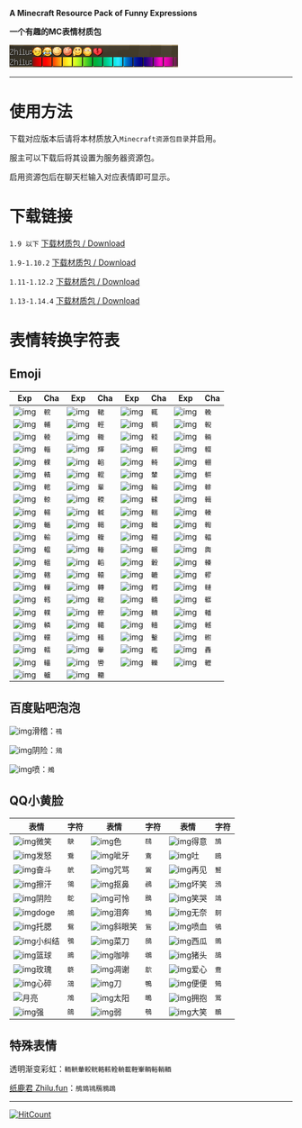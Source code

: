 **A Minecraft Resource Pack of Funny Expressions**

**一个有趣的MC表情材质包**

![](preview.png)

-----

# 使用方法

下载对应版本后请将本材质放入`Minecraft资源包目录`并启用。

服主可以下载后将其设置为服务器资源包。

启用资源包后在聊天栏输入对应表情即可显示。



# 下载链接

`1.9 以下` [下载材质包 / Download](https://github.com/L33Z22L11/ExpressMe/archive/1.9-.zip)

`1.9-1.10.2` [下载材质包 / Download](https://github.com/L33Z22L11/ExpressMe/archive/1.9-1.10.2.zip)

`1.11-1.12.2` [下载材质包 / Download](https://github.com/L33Z22L11/ExpressMe/archive/1.11-1.12.2.zip)

`1.13-1.14.4` [下载材质包 / Download](https://github.com/L33Z22L11/ExpressMe/archive/master.zip)



# 表情转换字符表

## Emoji

| Exp                                                     | Cha  | Exp                                                     | Cha  | Exp                                                     | Cha  | Exp                                                     | Cha  |
| ------------------------------------------------------- | ---- | ------------------------------------------------------- | ---- | ------------------------------------------------------- | ---- | ------------------------------------------------------- | ---- |
| ![img](http://qzonestyle.gtimg.cn/qzone/em/e401168.gif) | `輐` | ![img](http://qzonestyle.gtimg.cn/qzone/em/e401169.gif) | `輑` | ![img](http://qzonestyle.gtimg.cn/qzone/em/e400101.gif) | `輒` | ![img](http://qzonestyle.gtimg.cn/qzone/em/e400104.gif) | `輓` |
| ![img](http://qzonestyle.gtimg.cn/qzone/em/e400832.gif) | `輔` | ![img](http://qzonestyle.gtimg.cn/qzone/em/e400833.gif) | `輕` | ![img](http://qzonestyle.gtimg.cn/qzone/em/e400834.gif) | `輖` | ![img](http://qzonestyle.gtimg.cn/qzone/em/e400835.gif) | `輗` |
| ![img](http://qzonestyle.gtimg.cn/qzone/em/e400836.gif) | `輘` | ![img](http://qzonestyle.gtimg.cn/qzone/em/e400837.gif) | `輙` | ![img](http://qzonestyle.gtimg.cn/qzone/em/e400848.gif) | `輚` | ![img](http://qzonestyle.gtimg.cn/qzone/em/e400849.gif) | `輛` |
| ![img](http://qzonestyle.gtimg.cn/qzone/em/e400850.gif) | `輜` | ![img](http://qzonestyle.gtimg.cn/qzone/em/e400851.gif) | `輝` | ![img](http://qzonestyle.gtimg.cn/qzone/em/e400852.gif) | `輞` | ![img](http://qzonestyle.gtimg.cn/qzone/em/e400853.gif) | `輟` |
| ![img](http://qzonestyle.gtimg.cn/qzone/em/e400864.gif) | `輠` | ![img](http://qzonestyle.gtimg.cn/qzone/em/e400863.gif) | `輡` | ![img](http://qzonestyle.gtimg.cn/qzone/em/e400866.gif) | `輢` | ![img](http://qzonestyle.gtimg.cn/qzone/em/e400867.gif) | `輣` |
| ![img](http://qzonestyle.gtimg.cn/qzone/em/e400868.gif) | `輤` | ![img](http://qzonestyle.gtimg.cn/qzone/em/e400869.gif) | `輥` | ![img](http://qzonestyle.gtimg.cn/qzone/em/e400880.gif) | `輦` | ![img](http://qzonestyle.gtimg.cn/qzone/em/e400881.gif) | `輧` |
| ![img](http://qzonestyle.gtimg.cn/qzone/em/e400882.gif) | `輨` | ![img](http://qzonestyle.gtimg.cn/qzone/em/e400883.gif) | `輩` | ![img](http://qzonestyle.gtimg.cn/qzone/em/e400884.gif) | `輪` | ![img](http://qzonestyle.gtimg.cn/qzone/em/e400885.gif) | `輫` |
| ![img](http://qzonestyle.gtimg.cn/qzone/em/e400822.gif) | `輬` | ![img](http://qzonestyle.gtimg.cn/qzone/em/e400823.gif) | `輭` | ![img](http://qzonestyle.gtimg.cn/qzone/em/e400824.gif) | `輮` | ![img](http://qzonestyle.gtimg.cn/qzone/em/e400825.gif) | `輯` |
| ![img](http://qzonestyle.gtimg.cn/qzone/em/e400826.gif) | `輰` | ![img](http://qzonestyle.gtimg.cn/qzone/em/e400827.gif) | `輱` | ![img](http://qzonestyle.gtimg.cn/qzone/em/e400828.gif) | `輲` | ![img](http://qzonestyle.gtimg.cn/qzone/em/e400829.gif) | `輳` |
| ![img](http://qzonestyle.gtimg.cn/qzone/em/e400830.gif) | `輴` | ![img](http://qzonestyle.gtimg.cn/qzone/em/e400831.gif) | `輵` | ![img](http://qzonestyle.gtimg.cn/qzone/em/e400838.gif) | `輶` | ![img](http://qzonestyle.gtimg.cn/qzone/em/e400839.gif) | `輷` |
| ![img](http://qzonestyle.gtimg.cn/qzone/em/e400840.gif) | `輸` | ![img](http://qzonestyle.gtimg.cn/qzone/em/e400841.gif) | `輹` | ![img](http://qzonestyle.gtimg.cn/qzone/em/e400842.gif) | `輺` | ![img](http://qzonestyle.gtimg.cn/qzone/em/e400843.gif) | `輻` |
| ![img](http://qzonestyle.gtimg.cn/qzone/em/e400844.gif) | `輼` | ![img](http://qzonestyle.gtimg.cn/qzone/em/e400845.gif) | `輽` | ![img](http://qzonestyle.gtimg.cn/qzone/em/e400846.gif) | `輾` | ![img](http://qzonestyle.gtimg.cn/qzone/em/e400847.gif) | `輿` |
| ![img](http://qzonestyle.gtimg.cn/qzone/em/e400854.gif) | `轀` | ![img](http://qzonestyle.gtimg.cn/qzone/em/e400855.gif) | `轁` | ![img](http://qzonestyle.gtimg.cn/qzone/em/e400856.gif) | `轂` | ![img](http://qzonestyle.gtimg.cn/qzone/em/e400857.gif) | `轃` |
| ![img](http://qzonestyle.gtimg.cn/qzone/em/e400858.gif) | `轄` | ![img](http://qzonestyle.gtimg.cn/qzone/em/e400859.gif) | `轅` | ![img](http://qzonestyle.gtimg.cn/qzone/em/e400860.gif) | `轆` | ![img](http://qzonestyle.gtimg.cn/qzone/em/e400861.gif) | `轇` |
| ![img](http://qzonestyle.gtimg.cn/qzone/em/e400862.gif) | `轈` | ![img](http://qzonestyle.gtimg.cn/qzone/em/e400863.gif) | `轉` | ![img](http://qzonestyle.gtimg.cn/qzone/em/e400870.gif) | `轊` | ![img](http://qzonestyle.gtimg.cn/qzone/em/e400871.gif) | `轋` |
| ![img](http://qzonestyle.gtimg.cn/qzone/em/e400872.gif) | `轌` | ![img](http://qzonestyle.gtimg.cn/qzone/em/e400873.gif) | `轍` | ![img](http://qzonestyle.gtimg.cn/qzone/em/e400874.gif) | `轎` | ![img](http://qzonestyle.gtimg.cn/qzone/em/e400875.gif) | `轏` |
| ![img](http://qzonestyle.gtimg.cn/qzone/em/e400876.gif) | `轐` | ![img](http://qzonestyle.gtimg.cn/qzone/em/e400877.gif) | `轑` | ![img](http://qzonestyle.gtimg.cn/qzone/em/e400878.gif) | `轒` | ![img](http://qzonestyle.gtimg.cn/qzone/em/e400877.gif) | `轓` |
| ![img](http://qzonestyle.gtimg.cn/qzone/em/e400886.gif) | `轔` | ![img](http://qzonestyle.gtimg.cn/qzone/em/e401189.gif) | `轕` | ![img](http://qzonestyle.gtimg.cn/qzone/em/e401182.gif) | `轖` | ![img](http://qzonestyle.gtimg.cn/qzone/em/e401190.gif) | `轗` |
| ![img](http://qzonestyle.gtimg.cn/qzone/em/e401185.gif) | `轘` | ![img](http://qzonestyle.gtimg.cn/qzone/em/e401186.gif) | `轙` | ![img](http://qzonestyle.gtimg.cn/qzone/em/e401193.gif) | `轚` | ![img](http://qzonestyle.gtimg.cn/qzone/em/e401191.gif) | `轛` |
| ![img](http://qzonestyle.gtimg.cn/qzone/em/e401187.gif) | `轜` | ![img](http://qzonestyle.gtimg.cn/qzone/em/e401184.gif) | `轝` | ![img](http://qzonestyle.gtimg.cn/qzone/em/e401192.gif) | `轞` | ![img](http://qzonestyle.gtimg.cn/qzone/em/e401183.gif) | `轟` |
| ![img](http://qzonestyle.gtimg.cn/qzone/em/e402207.gif) | `轠` | ![img](http://qzonestyle.gtimg.cn/qzone/em/e402209.gif) | `轡` | ![img](http://qzonestyle.gtimg.cn/qzone/em/e402210.gif) | `轢` | ![img](http://qzonestyle.gtimg.cn/qzone/em/e402211.gif) | `轣` |
| ![img](http://qzonestyle.gtimg.cn/qzone/em/e402212.gif) | `轤` | ![img](http://qzonestyle.gtimg.cn/qzone/em/e402213.gif) | `轥` |                                                         |      |                                                         |      |



## 百度贴吧泡泡

![img](https://tb2.bdstatic.com/tb/editor/images/face/i_f25.png?t=20140803)滑稽：`鴀`

![img](https://tb2.bdstatic.com/tb/editor/images/face/i_f16.png?t=20140803)阴险：`鴁`

![img](https://tb2.bdstatic.com/tb/editor/images/face/i_f33.png?t=20140803)喷：`鴂`



## QQ小黄脸

| 表情                                                       | 字符 | 表情                                                       | 字符 | 表情                                                     | 字符 |
| ---------------------------------------------------------- | ---- | ---------------------------------------------------------- | ---- | -------------------------------------------------------- | ---- |
| ![img](http://qzonestyle.gtimg.cn/qzone/em/e100.png)微笑   | `鴃` | ![img](http://qzonestyle.gtimg.cn/qzone/em/e102.png)色     | `鴄` | ![img](http://qzonestyle.gtimg.cn/qzone/em/e104.png)得意 | `鴋` |
| ![img](http://qzonestyle.gtimg.cn/qzone/em/e111.png)发怒   | `鴌` | ![img](http://qzonestyle.gtimg.cn/qzone/em/e113.png)呲牙   | `鴍` | ![img](http://qzonestyle.gtimg.cn/qzone/em/e119.png)吐   | `鴎` |
| ![img](http://qzonestyle.gtimg.cn/qzone/em/e130.png)奋斗   | `鴏` | ![img](http://qzonestyle.gtimg.cn/qzone/em/e131.png)咒骂   | `鴐` | ![img](http://qzonestyle.gtimg.cn/qzone/em/e139.png)再见 | `鴑` |
| ![img](http://qzonestyle.gtimg.cn/qzone/em/e140.png)擦汗   | `鴒` | ![img](http://qzonestyle.gtimg.cn/qzone/em/e141.png)抠鼻   | `鴓` | ![img](http://qzonestyle.gtimg.cn/qzone/em/e144.png)坏笑 | `鴔` |
| ![img](http://qzonestyle.gtimg.cn/qzone/em/e151.png)阴险   | `鴕` | ![img](http://qzonestyle.gtimg.cn/qzone/em/e154.png)可怜   | `鴖` | ![img](http://qzonestyle.gtimg.cn/qzone/em/e252.png)笑哭 | `鴗` |
| ![img](http://qzonestyle.gtimg.cn/qzone/em/e249.png)doge   | `鴘` | ![img](http://qzonestyle.gtimg.cn/qzone/em/e243.png)泪奔   | `鴙` | ![img](http://qzonestyle.gtimg.cn/qzone/em/e244.png)无奈 | `鴚` |
| ![img](http://qzonestyle.gtimg.cn/qzone/em/e282.png)托腮   | `鴛` | ![img](http://qzonestyle.gtimg.cn/qzone/em/e248.png)斜眼笑 | `鴜` | ![img](http://qzonestyle.gtimg.cn/qzone/em/e247.png)喷血 | `鴝` |
| ![img](http://qzonestyle.gtimg.cn/qzone/em/e246.png)小纠结 | `鴞` | ![img](http://qzonestyle.gtimg.cn/qzone/em/e155.png)菜刀   | `鴟` | ![img](http://qzonestyle.gtimg.cn/qzone/em/e156.png)西瓜 | `鴠` |
| ![img](http://qzonestyle.gtimg.cn/qzone/em/e158.png)篮球   | `鴡` | ![img](http://qzonestyle.gtimg.cn/qzone/em/e160.png)咖啡   | `鴢` | ![img](http://qzonestyle.gtimg.cn/qzone/em/e162.png)猪头 | `鴣` |
| ![img](http://qzonestyle.gtimg.cn/qzone/em/e163.png)玫瑰   | `鴤` | ![img](http://qzonestyle.gtimg.cn/qzone/em/e164.png)凋谢   | `鴥` | ![img](http://qzonestyle.gtimg.cn/qzone/em/e166.png)爱心 | `鴦` |
| ![img](http://qzonestyle.gtimg.cn/qzone/em/e167.png)心碎   | `鴧` | ![img](http://qzonestyle.gtimg.cn/qzone/em/e171.png)刀     | `鴨` | ![img](http://qzonestyle.gtimg.cn/qzone/em/e174.png)便便 | `鴩` |
| ![](http://qzonestyle.gtimg.cn/qzone/em/e175.png)月亮      | `鴪` | ![img](http://qzonestyle.gtimg.cn/qzone/em/e176.png)太阳   | `鴫` | ![img](http://qzonestyle.gtimg.cn/qzone/em/e178.png)拥抱 | `鴬` |
| ![img](http://qzonestyle.gtimg.cn/qzone/em/e179.png)强     | `鴭` | ![img](http://qzonestyle.gtimg.cn/qzone/em/e180.png)弱     | `鴮` | ![img](http://qzonestyle.gtimg.cn/qzone/em/e263.png)大笑 | `鴯` |



## 特殊表情

透明渐变彩虹：`輀輁輂較輄輅輆輇輈載輊輋輌輍輎輏`

[纸鹿君 Zhilu.fun](Zhilu.fun)：`鴅鴆鴇鴈鴉鴊`



----

[![HitCount](http://hits.dwyl.io/L33Z22L11/ExpressMe.svg)](http://hits.dwyl.io/L33Z22L11/ExpressMe)

